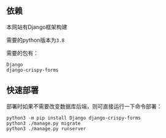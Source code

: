 ## 依赖

本网站有Django框架构建

需要的python版本为`3.8`

需要的包有：

```
Django
django-crispy-forms
```

## 快速部署

部署时如果不需要改变数据库后端，则可直接运行一下命令部署：

```shell
python3 -m pip install Django django-crispy-forms
python3 ./manage.py migrate
python3 ./manage.py runserver
```

